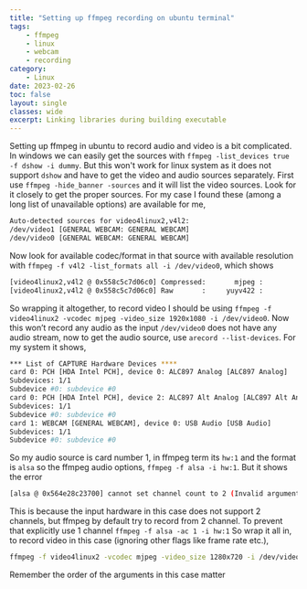 ```yaml
---
title: "Setting up ffmpeg recording on ubuntu terminal"
tags: 
    - ffmpeg
    - linux
    - webcam
    - recording
category:
    - Linux
date: 2023-02-26
toc: false
layout: single
classes: wide
excerpt: Linking libraries during building executable
---
```


Setting up ffmpeg in ubuntu to record audio and video is a bit complicated. In windows we can easily get the sources with `ffmpeg -list_devices true -f dshow -i dummy`. But this won't work for linux system as it does not support `dshow` and  have to get the video and audio sources separately. First use `ffmpeg -hide_banner -sources` and it will list the video sources. Look for it closely to get the proper sources. For my case I found these (among a long list of unavailable options) are available for me,
```bash
Auto-detected sources for video4linux2,v4l2:
/dev/video1 [GENERAL WEBCAM: GENERAL WEBCAM]
/dev/video0 [GENERAL WEBCAM: GENERAL WEBCAM]
```
Now look for available codec/format in that source with available resolution with `ffmpeg -f v4l2 -list_formats all -i /dev/video0`, which shows 
```bash
[video4linux2,v4l2 @ 0x558c5c7d06c0] Compressed:       mjpeg :          Motion-JPEG : 1920x1080 1280x720 800x480 640x480 640x360 320x240 176x144 800x600 1920x1080
[video4linux2,v4l2 @ 0x558c5c7d06c0] Raw       :     yuyv422 :           YUYV 4:2:2 : 640x480 640x360 320x240 176x144 640x480
```
So wrapping it altogether, to record video I should be using `ffmpeg -f video4linux2 -vcodec mjpeg -video_size 1920x1080 -i /dev/video0`. Now this won’t record any audio as the input `/dev/video0` does not have any audio stream, now to get the audio source, use `arecord --list-devices`. For my system it shows, 
```bash
*** List of CAPTURE Hardware Devices ****
card 0: PCH [HDA Intel PCH], device 0: ALC897 Analog [ALC897 Analog]
Subdevices: 1/1
Subdevice #0: subdevice #0
card 0: PCH [HDA Intel PCH], device 2: ALC897 Alt Analog [ALC897 Alt Analog]
Subdevices: 1/1
Subdevice #0: subdevice #0
card 1: WEBCAM [GENERAL WEBCAM], device 0: USB Audio [USB Audio]
Subdevices: 1/1
Subdevice #0: subdevice #0
```
So my audio source is card number 1, in ffmpeg term its `hw:1` and the format is `alsa` so the ffmpeg audio options, `ffmpeg -f alsa -i hw:1`. But it shows the error 
```bash
[alsa @ 0x564e28c23700] cannot set channel count to 2 (Invalid argument)
```
This is because the input hardware in this case does not support 2 channels, but ffmpeg by default try to record from 2 channel. To prevent that explicitly use 1 channel
`ffmpeg -f alsa -ac 1 -i hw:1`
So wrap it all in, to record video in this case (ignoring other flags like frame rate etc.),
```bash
ffmpeg -f video4linux2 -vcodec mjpeg -video_size 1280x720 -i /dev/video0 -f alsa-ac 1 -i hw:1 video.mp4
```
Remember the order of the arguments in this case matter